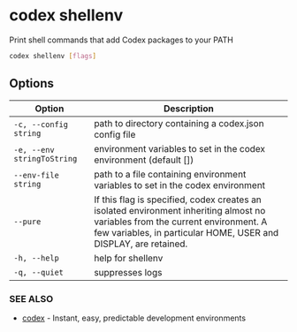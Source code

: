 # codex shellenv

Print shell commands that add Codex packages to your PATH

```bash
codex shellenv [flags]
```

## Options

<!-- Markdown Table of Options -->
| Option | Description |
| --- | --- |
| `-c, --config string` | path to directory containing a codex.json config file |
|  `-e, --env stringToString` |  environment variables to set in the codex environment (default []) |
|  `--env-file string` | path to a file containing environment variables to set in the codex environment |
| `--pure` | If this flag is specified, codex creates an isolated environment inheriting almost no variables from the current environment. A few variables, in particular HOME, USER and DISPLAY, are retained. |
| `-h, --help` | help for shellenv |
| `-q, --quiet` | suppresses logs |


### SEE ALSO

* [codex](codex.md)	 - Instant, easy, predictable development environments
